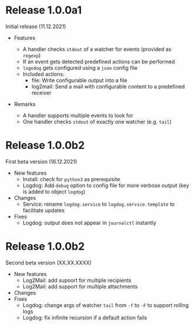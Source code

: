 # Release 1.0.0a1

Initial release (11.12.2021)

* Features
  - A handler checks `stdout` of a watcher for events (provided as `regexp`)
  - If an event gets detected predefined actions can be performed
  - `logodog` gets configured using a `json` config file
  - Included actions:
    - file: Write configurable output into a file
    - log2mail: Send a mail with configurable content to a predefined receiver

* Remarks
  - A handler supports multiple events to look for
  - One handler checks `stdout` of exactly one watcher (e.g. `tail`)


# Release 1.0.0b2

First beta version (16.12.2021)

* New features
  - Install: check for `python3` as prerequisite
  - Logdog: Add `debug` option to config file for more verbose output (key is added to object `logdog`)
* Changes
  - Service: rename `logdog.service` to `logdog.service.template` to facilitate updates
* Fixes
  - Logdog: output does not appear in `journalctl` instantly


# Release 1.0.0b2

Second beta version (XX.XX.XXXX)

* New features
  - Log2Mail: add supoort for multiple recipients
  - Log2Mail: add support for multiple attachments
* Changes
* Fixes
  - Logdog: change args of watcher `tail` from `-f` to `-F` to support rolling logs
  - Logdog: fix infinite recursion if a default action fails
